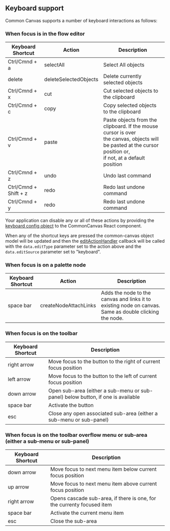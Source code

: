 ## Keyboard support

Common Canvas supports a number of keyboard interactions as follows:

### When focus is in the flow editor

|Keyboard Shortcut|Action|Description|
|---|---|---|
|Ctrl/Cmnd + a|selectAll|Select All objects
|delete|deleteSelectedObjects|Delete currently selected objects|
|Ctrl/Cmnd + x|cut|Cut selected objects to the clipboard|
|Ctrl/Cmnd + c|copy|Copy selected objects to the clipboard|
|Ctrl/Cmnd + v|paste|Paste objects from the clipboard. If the mouse cursor is over <br>the canvas, objects will be pasted at the cursor position or, <br>if not, at a default position|
|Ctrl/Cmnd + z|undo|Undo last command|
|Ctrl/Cmnd + Shift + z|redo|Redo last undone command|
|Ctrl/Cmnd + y|redo|Redo last undone command|

Your application can disable any or all of these actions by providing the [keyboard config object](03.02.05-keyboard-config.md) to the CommonCanvas React component.

When any of the shortcut keys are pressed the common-canvas object model will be updated and then the [editActionHandler](03.03-callbacks.md#editactionhandler) callback will be called with the `data.editType` parameter set to the action above and the `data.editSource` parameter set to "keyboard".

### When focus is on a palette node

|Keyboard Shortcut|Action|Description|
|---|---|---|
|space bar|createNodeAttachLinks |Adds the node to the canvas and links it to existing node on canvas. Same as double clicking the node. |

### When focus is on the toolbar

|Keyboard Shortcut|Description|
|---|---|
|right arrow|Move focus to the button to the right of current focus position |
|left arrow|Move focus to the button to the left of current focus position |
|down arrow|Open sub-area (either a sub-menu or sub-panel) below button, if one is available |
|space bar|Activate the button |
|esc | Close any open associated sub-area (either a sub-menu or sub-panel) |

### When focus is on the toolbar overflow menu or sub-area (either a sub-menu or sub-panel)

|Keyboard Shortcut|Description|
|---|---|
|down arrow|Move focus to next menu item below current focus position |
|up arrow|Move focus to next menu item above current focus position |
|right arrow|Opens cascade sub-area, if there is one, for the currenty focused item |
|space bar|Activate the current menu item |
|esc | Close the sub-area |


